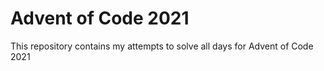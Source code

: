 # Advent of Code 2021
This repository contains my attempts to solve all days for Advent of Code 2021
